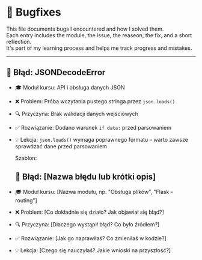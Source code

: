 # 🐞 Bugfixes

This file documents bugs I encountered and how I solved them.  
Each entry includes the module, the issue, the reaseon, the fix, and a short reflection.  
It's part of my learning process and helps me track progress and mistakes.

---

## 🐞 Błąd: JSONDecodeError

- 🎓 Moduł kursu: API i obsługa danych JSON
- ❌ Problem: Próba wczytania pustego stringa przez `json.loads()`
- 🔍 Przyczyna: Brak walidacji danych wejściowych
- ✅ Rozwiązanie: Dodano warunek `if data:` przed parsowaniem
- 💡 Lekcja: `json.loads()` wymaga poprawnego formatu – warto zawsze sprawdzać dane przed parsowaniem

  Szablon:
  ## 🐞 Błąd: [Nazwa błędu lub krótki opis]

- 🎓 Moduł kursu: [Nazwa modułu, np. "Obsługa plików", "Flask – routing"]
- ❌ Problem: [Co dokładnie się działo? Jak objawiał się błąd?]
- 🔍 Przyczyna: [Dlaczego wystąpił błąd? Co było źródłem?]
- ✅ Rozwiązanie: [Jak go naprawiłaś? Co zmieniłaś w kodzie?]
- 💡 Lekcja: [Czego się nauczyłaś? Jakie wnioski na przyszłość?]

